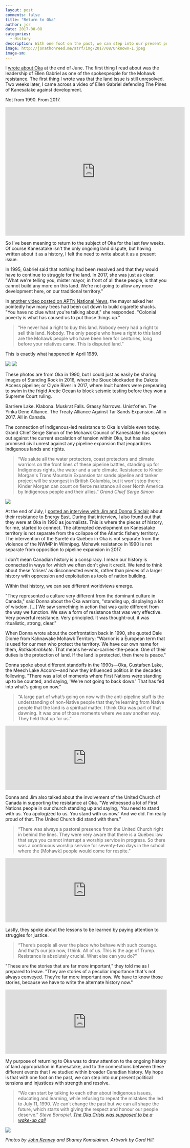 ```yaml
---
layout: post
comments: false
title: "Return to Oka"
author: jcr
date: 2017-08-08
categories:
  - History
description: With one foot on the past, we can step into our present political tensions and injustices with strength and resolve.
image: http://jonathonreed.me/atrf/img/2017/08/Unknown-1.jpeg
image-sm:
--- 
```


I <a href="http://jonathonreed.me/atrf/2017/06/28/oka/" target="blank">wrote about Oka</a> at the end of June. The first thing I read about was the leadership of Ellen Gabriel as one of the spokespeople for the Mohawk resistance. The first thing I wrote was that the land issue is still unresolved. Two weeks later, I came across a video of Ellen Gabriel defending The Pines of Kanesatake against development. 

Not from 1990. From 2017.

<iframe src="https://www.facebook.com/plugins/video.php?href=https%3A%2F%2Fwww.facebook.com%2FAPTNNews%2Fvideos%2F10154972945283772%2F&show_text=1&width=560" width="560" height="401" style="border:none;overflow:hidden" scrolling="no" frameborder="0" allowTransparency="true" allowFullScreen="true"></iframe>

So I've been meaning to return to the subject of Oka for the last few weeks. Of course Kanesatake isn't the only ongoing land dispute, but having written about it as a history, I felt the need to write about it as a present issue.

In 1995, Gabriel said that nothing had been resolved and that they would have to continue to struggle for the land. In 2017, she was just as clear. "What we're telling you, mister mayor, in front of all these people, is that you cannot build any more on this land. We're not going to allow any more development here, on our traditional territory."

In <a href="https://www.facebook.com/APTNNews/videos/10154972951723772/" target="blank">another video posted on APTN National News</a>, the mayor asked her pointedly how many trees had been cut down to build cigarette shacks. "You have no clue what you're talking about," she responded. "Colonial poverty is what has caused us to put those things up."

<blockquote>&ldquo;He never had a right to buy this land. Nobody every had a right to sell this land. Nobody. The only people who have a right to this land are the Mohawk people who have been here for centuries, long before your relatives came. This is disputed land.&rdquo;</blockquote>

This is exactly what happened in April 1989.

<img src="http://jonathonreed.me/atrf/img/2017/08/Unknown-3.jpeg">

<img src="http://jonathonreed.me/atrf/img/2017/08/Unknown-2.jpeg">

These photos are from Oka in 1990, but I could just as easily be sharing images of Standing Rock in 2016, where the Sioux blockaded the Dakota Access pipeline; or Clyde River in 2017, where Inuit hunters were prepearing to swim in the frigid Arctic Ocean to block seismic testing before they won a Supreme Court ruling.

Barriere Lake. Klabona. Muskrat Falls. Grassy Narrows. Unist'ot'en. The Yinka Dene Alliance. The Treaty Alliance Against Tar Sands Expansion. All in 2017. All in Canada.

The connection of Indigenous-led resistance to Oka is visible even today. Grand Chief Serge Simon of the Mohawk Council of Kanesatake has spoken out against the current escalation of tension within Oka, but has also promised civil unrest against any pipeline expansion that jeopardizes Indigenous lands and rights.

<blockquote>&ldquo;We salute all the water protectors, coast protectors and climate warriors on the front lines of these pipeline battles, standing up for Indigenous rights, the water and a safe climate. Resistance to Kinder Morgan's Trans Mountain Expansion tar sands pipeline and tanker project will be strongest in British Columbia, but it won't stop there: Kinder Morgan can count on fierce resistance all over North America by Indigenous people and their allies.&rdquo; <cite>Grand Chief Serge Simon</cite></blockquote>

<img src="http://jonathonreed.me/atrf/img/2017/08/we-met-with-the-filmmaker-who-changed-the-way-canada-saw-the-oka-crisis-body-image-1443194904-size_1000.jpg">

At the end of July, I <a href="http://jonathonreed.me/atrf/2017/07/28/energy-east/" target="blank">posted an interview with Jim and Donna Sinclair</a> about their resistance to Energy East. During that interview, I also found out that they were at Oka in 1990 as journalists. This is where the pieces of history, for me, started to connect. The attempted development on Kanesatake territory is not separate from the collapse of the Atlantic fishery territory. The intervention of the Sureté du Québec in Oka is not separate from the violence of the NWMP in Winnipeg. Mohawk resistance in 1990 is not separate from opposition to pipeline expansion in 2017.

I don't mean Canadian history is a conspiracy. I mean our history is connected in ways for which we often don't give it credit. We tend to think about these 'crises' as disconnected events, rather than pieces of a larger history with oppression and exploitation as tools of nation building. 

Within that history, we can see different worldviews emerge.

"They represented a culture very different from the dominant culture in Canada," said Donna about the Oka warriors, "standing up, displaying a lot of wisdom. [&hellip;] We saw something in action that was quite different from the way we function. We saw a form of resistance that was very effective. Very powerful resistance. Very principled. It was thought-out, it was ritualistic, strong, clear."

When Donna wrote about the confrontation back in 1990, she quoted Dale Diome from Kahnawake Mohawk Territory: "Warrior is a European term that is used for our men who protect the territory. We have our own name for them, <i>Rotiskehrahkete</i>. That means he-who-carries-the-peace. One of their duties is the protection of land. If the land is protected, then there is peace."

Donna spoke about different standoffs in the 1990s—Oka, Gustafsen Lake, the Meech Lake Accord—and how they influenced politics in the decades following. "There was a lot of moments where First Nations were standing up to be counted, and saying, 'We're not going to back down.' That has fed into what's going on now."

<blockquote>&ldquo;A large part of what&rsquo;s going on now with the anti-pipeline stuff is the understanding of non-Native people that they&rsquo;re learning from Native people that the land is a spiritual matter. I think Oka was part of that dawning. It was one of those moments where we saw another way. They held that up for us.&rdquo;</blockquote>

<iframe width="100%" height="200" scrolling="no" frameborder="no" src="https://w.soundcloud.com/player/?url=https%3A//api.soundcloud.com/tracks/336956837&amp;auto_play=false&amp;hide_related=false&amp;show_comments=true&amp;show_user=true&amp;show_reposts=false&amp;visual=true"></iframe>

Donna and Jim also talked about the involvement of the United Church of Canada in supporting the resistance at Oka. "We witnessed a lot of First Nations people in our church standing up and saying, 'You need to stand with us. You apologized to us. You stand with us now.' And we did. I'm really proud of that. The United Church did stand with them."

<blockquote>&ldquo;There was always a pastoral presence from the United Church right in behind the lines. They were very aware that there is a Qu&eacute;bec law that says you cannot interrupt a worship service in progress. So there was a continuous worship service for seventy-two days in the school where the [Mohawk] people would come for respite.&rdquo;</blockquote>

<iframe width="100%" height="200" scrolling="no" frameborder="no" src="https://w.soundcloud.com/player/?url=https%3A//api.soundcloud.com/tracks/336956832&amp;auto_play=false&amp;hide_related=false&amp;show_comments=true&amp;show_user=true&amp;show_reposts=false&amp;visual=true"></iframe>

Lastly, they spoke about the lessons to be learned by paying attention to struggles for justice.

<blockquote>&ldquo;There&rsquo;s people all over the place who behave with such courage. And that&rsquo;s our job now, I think. All of us. This is the age of Trump. Resistance is absolutely crucial. What else can you do?&rdquo;</blockquote>

"These are the stories that are far more important," they told me as I prepared to leave. "They are stories of a peculiar importance that's not always conveyed. They're far more important now. We have to know those stories, because we have to write the alternate history now."

<iframe width="100%" height="200" scrolling="no" frameborder="no" src="https://w.soundcloud.com/player/?url=https%3A//api.soundcloud.com/tracks/336956830&amp;auto_play=false&amp;hide_related=false&amp;show_comments=true&amp;show_user=true&amp;show_reposts=false&amp;visual=true"></iframe>

My purpose of returning to Oka was to draw attention to the ongoing history of land appropriation in Kanesatake, and to the connections between these different events that I've studied within broader Canadian history. My hope is that with one foot on the past, we can step into our present political tensions and injustices with strength and resolve.

<blockquote>&ldquo;We can start by talking to each other about Indigenous issues, educating and learning, while refusing to repeat the mistakes the led to July 11, 1990. We can&rsquo;t change the past but we can all shape the future, which starts with giving the respect and honour our people deserve.&rdquo; <cite>Steve Bonspiel, <a href="http://www.cbc.ca/news/opinion/oka-crisis-anniversary-1.4197880" target="blank">The Oka Crisis was supposed to be a wake-up call</a></cite></blockquote>

<img src="http://jonathonreed.me/atrf/img/2017/08/oka-1990-anniversary-poster-1-web.jpg">

<i>Photos by <a href="http://johnkenneyphotography.com/index.html" target="blank">John Kenney</a> and Shaney Komulainen. Artwork by Gord Hill.</i>